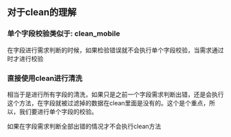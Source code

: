 ## 对于clean的理解

### 单个字段校验类似于: clean_mobile 

在字段进行需求判断的时候，如果检验错误就不会执行单个字段校验，当需求通过时才进行校验

### 直接使用clean进行清洗

相当于是进行所有字段的清洗，如果只是之前一个字段需求判断出错，还是会执行这个方法，在字段就被过滤掉的数据在clean里面是没有的。这个是个重点，所以，我们要进行单个字段的校验。

如果在字段需求判断全部出错的情况才不会执行clean方法